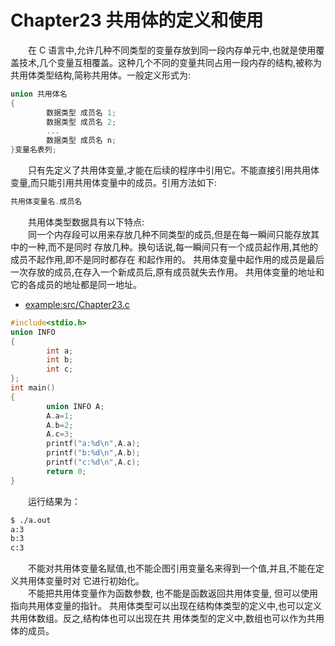 # Chapter23 共用体的定义和使用

&emsp;&emsp;在 C 语言中,允许几种不同类型的变量存放到同一段内存单元中,也就是使用覆盖技术,几个变量互相覆盖。这种几个不同的变量共同占用一段内存的结构,被称为共用体类型结构,简称共用体。一般定义形式为:
```C 
union 共用体名 
{ 
        数据类型 成员名 1; 
        数据类型 成员名 2; 
        ...
        数据类型 成员名 n; 
}变量名表列;
``` 
&emsp;&emsp;只有先定义了共用体变量,才能在后续的程序中引用它。不能直接引用共用体变量,而只能引用共用体变量中的成员。引用方法如下: 
```C
共用体变量名.成员名 
```
&emsp;&emsp;共用体类型数据具有以下特点: <br>
&emsp;&emsp;同一个内存段可以用来存放几种不同类型的成员,但是在每一瞬间只能存放其中的一种,而不是同时 存放几种。换句话说,每一瞬间只有一个成员起作用,其他的成员不起作用,即不是同时都存在 和起作用的。 
共用体变量中起作用的成员是最后一次存放的成员,在存入一个新成员后,原有成员就失去作用。 共用体变量的地址和它的各成员的地址都是同一地址。
* [example:src/Chapter23.c](../src/Chapter23.c)
```C
#include<stdio.h>
union INFO
{
        int a;
        int b;
        int c;
};
int main()
{
        union INFO A;
        A.a=1;
        A.b=2;
        A.c=3;
        printf("a:%d\n",A.a);
        printf("b:%d\n",A.b);
        printf("c:%d\n",A.c);
        return 0;
}
```
&emsp;&emsp;运行结果为：
```sh
$ ./a.out
a:3
b:3
c:3
```
&emsp;&emsp;不能对共用体变量名赋值,也不能企图引用变量名来得到一个值,并且,不能在定义共用体变量时对 它进行初始化。<br> 
&emsp;&emsp;不能把共用体变量作为函数参数, 也不能是函数返回共用体变量, 但可以使用指向共用体变量的指针。 共用体类型可以出现在结构体类型的定义中,也可以定义共用体数组。反之,结构体也可以出现在共 用体类型的定义中,数组也可以作为共用体的成员。